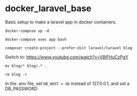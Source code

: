 # docker_laravel_base

Basic setup to make a laravel app in docker containers.

`docker-compose up -d`

`docker-compose exec app bash`

`composer create-project --prefer-dist laravel/laravel blog`

Switch to: https://www.youtube.com/watch?v=VBlFHuCzPgY

`mv blog/* blog/.* .`

`rm blog -r`

In the .env file, set `DB_HOST = db` instead of 127.0.0.1, and set a DB_PASSWORD 
